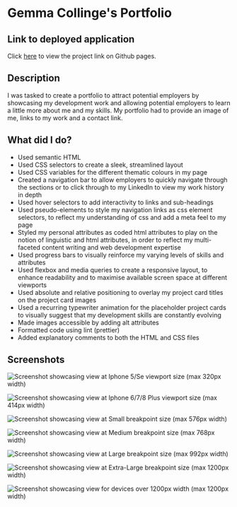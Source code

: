 # Gemma Collinge's Portfolio

## Link to deployed application

Click [here](https://gemmac-coder.github.io/Gemma-Collinge-Web-Development-Portfolio/) to view the project link on Github pages.

## Description

I was tasked to create a portfolio to attract potential employers by showcasing my development work and allowing potential employers to learn a little more about me and my skills. My portfolio had to provide an image of me, links to my work and a contact link.

## What did I do?

- Used semantic HTML
- Used CSS selectors to create a sleek, streamlined layout
- Used CSS variables for the different thematic colours in my page
- Created a navigation bar to allow employers to quickly navigate through the sections or to click through to my LinkedIn to view my work history in depth
- Used hover selectors to add interactivity to links and sub-headings
- Used pseudo-elements to style my navigation links as css element selectors, to reflect my understanding of css and add a meta feel to my page
- Styled my personal attributes as coded html attributes to play on the notion of linguistic and html attributes, in order to reflect my multi-faceted content writing and web development expertise
- Used progress bars to visually reinforce my varying levels of skills and attributes
- Used flexbox and media queries to create a responsive layout, to enhance readability and to maximise available screen space at different viewports
- Used absolute and relative positioning to overlay my project card titles on the project card images
- Used a recurring typewriter animation for the placeholder project cards to visually suggest that my development skills are constantly evolving
- Made images accessible by adding alt attributes
- Formatted code using lint (prettier)
- Added explanatory comments to both the HTML and CSS files

## Screenshots

![Screenshot showcasing view at Iphone 5/Se viewport size (max 320px width)](assets/screenshots/screenshot-portfolio-iphone5:se-view.png)

![Screenshot showcasing view at Iphone 6/7/8 Plus viewport size (max 414px width)](assets/screenshots/screenshot-portfolio-iphone-6:7:8:plus-view.png)

![Screenshot showcasing view at Small breakpoint size (max 576px width)](assets/screenshots/screenshot-portfolio-576px-width-view.png)

![Screenshot showcasing view at Medium breakpoint size (max 768px width)](assets/screenshots/screenshot-portfolio-768px-width-view.png)

![Screenshot showcasing view at Large breakpoint size (max 992px width)](assets/screenshots/portfolio-screenshot-992px-width-view.png)

![Screenshot showcasing view at Extra-Large breakpoint size (max 1200px width)](assets/screenshots/screenshot-portfolio-1200px-width-view.png)

![Screenshot showcasing view for devices over 1200px width (max 1200px width)](assets/screenshots/screenshot-portfolio-1200px-width-view.png)
